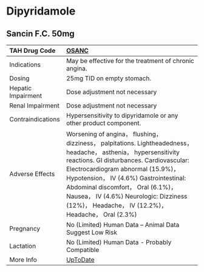 # Dipyridamole

## Sancin F.C. 50mg

| TAH Drug Code      | [OSANC](https://www.tahsda.org.tw/drugs/hissearch.php?drug_code=OSANC)                                                                                                                                                                                                                                                                                                              |
|:-------------------|:------------------------------------------------------------------------------------------------------------------------------------------------------------------------------------------------------------------------------------------------------------------------------------------------------------------------------------------------------------------------------------|
| Indications        | May be effective for the treatment of chronic angina.                                                                                                                                                                                                                                                                                                                               |
| Dosing             | 25mg TID on empty stomach.                                                                                                                                                                                                                                                                                                                                                          |
| Hepatic Impairment | Dose adjustment not necessary                                                                                                                                                                                                                                                                                                                                                       |
| Renal Impairment   | Dose adjustment not necessary                                                                                                                                                                                                                                                                                                                                                       |
| Contraindications  | Hypersensitivity to dipyridamole or any other product component.                                                                                                                                                                                                                                                                                                                    |
| Adverse Effects    | Worsening of angina， flushing， dizziness， palpitations. Lightheadedness， headache， asthenia， hypersensitivity reactions. GI disturbances. Cardiovascular: Electrocardiogram abnormal (15.9%)， Hypotension， IV (4.6%) Gastrointestinal: Abdominal discomfort， Oral (6.1%)， Nausea， IV (4.6%) Neurologic: Dizziness (12%)， Headache， IV (12.2%)， Headache， Oral (2.3%) |
| Pregnancy          | No (Limited) Human Data – Animal Data Suggest Low Risk                                                                                                                                                                                                                                                                                                                              |
| Lactation          | No (Limited) Human Data - Probably Compatible                                                                                                                                                                                                                                                                                                                                       |
| More Info          | [UpToDate](https://www.uptodate.com/contents/dipyridamole-drug-information)                                                                                                                                                                                                                                                                                                         |

